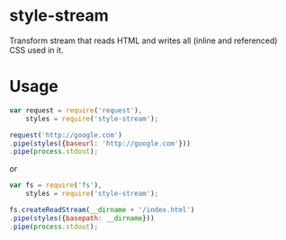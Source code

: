 style-stream
============

Transform stream that reads HTML and writes all (inline and referenced) CSS used in it.


# Usage

```javascript
var request = require('request'),
    styles = require('style-stream');

request('http://google.com')
.pipe(styles({baseurl: 'http://google.com'}))
.pipe(process.stdout);

```

or

```javascript
var fs = require('fs'),
    styles = require('style-stream');

fs.createReadStream(__dirname + '/index.html')
.pipe(styles({basepath: __dirname}))
.pipe(process.stdout);
```
